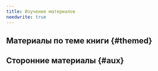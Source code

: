 ```yaml
---
title: Изучение материалов
needwrite: true
---
```


## Материалы по теме книги {#themed}

## Сторонние материалы {#aux}

